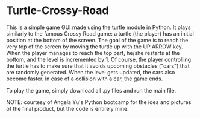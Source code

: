 # Turtle-Crossy-Road
This is a simple game GUI made using the turtle module in Python. It plays similarly to the famous Crossy Road game: a turtle (the player) has an initial position at the bottom of the screen. The goal of the game is to reach the very top of the screen by moving the turtle up with the UP ARROW key. When the player manages to reach the top part, he/she restarts at the bottom, and the level is incremented by 1. Of course, the player controlling the turtle has to make sure that it avoids upcoming obstacles ("cars") that are randomly generated. When the level gets updated, the cars also become faster. In case of a collision with a car, the game ends. 

To play the game, simply download all .py files and run the main file. 

NOTE: courtesy of Angela Yu's Python bootcamp for the idea and pictures of the final product, but the code is entirely mine. 
